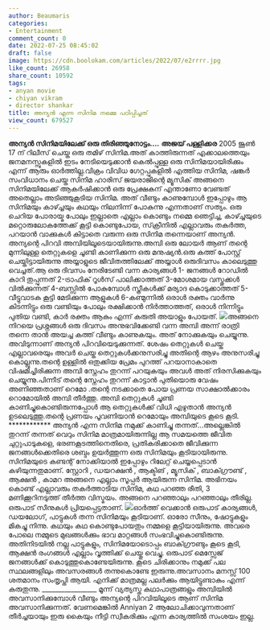 ```yaml
---
author: Beaumaris
categories:
- Entertainment
comment_count: 0
date: 2022-07-25 08:45:02
draft: false
image: https://cdn.boolokam.com/articles/2022/07/e2rrrr.jpg
like_count: 26958
share_count: 10592
tags:
- anyan movie
- chiyan vikram
- director shankar
title: അന്യൻ എന്ന സിനിമ നമ്മെ പഠിപ്പിച്ചത്
view_count: 679527
---
```


**അന്യൻ സിനിമയിലേക്ക് ഒരു തിരിഞ്ഞുനോട്ടം....** **അജയ് പള്ളിക്കര** 2005 ജൂൺ 17 ന് റിലീസ് ചെയ്ത ഒരു തമിഴ് സിനിമ.അത്‌ കാത്തിരുന്നത് എക്കാലത്തെയും ജനമനസ്സുകളിൽ ഇടം നേടിയെടുക്കാൻ കെൽപ്പുള്ള ഒരു സിനിമയായിരിക്കും എന്ന് ആരും ഓർത്തില്ല.വിക്രം വിവിധ ഗേറ്റപ്പുകളിൽ എത്തിയ സിനിമ, ഷങ്കർ സംവിധാനം ചെയ്ത സിനിമ ഹാരിസ് ജയരാജിന്റെ മ്യൂസിക് അങ്ങനെ സിനിമയിലേക്ക് ആകർഷിക്കാൻ ഒരു പ്രേക്ഷകന് എന്താണോ വേണ്ടത് അതെല്ലാം അടിഞ്ഞുകൂടിയ സിനിമ. അത്‌ വീണ്ടും കാണുമ്പോൾ ഇപ്പോഴും ആ സിനിമയും കാഴ്ച്ചയും കഥയും നിലനിന്ന് പോകുന്നു എന്നതാണ് സത്യം. ഒരു ചെറിയ പോരായ്മ പോലും ഇല്ലാതെ എല്ലാം കൊണ്ടും നമ്മെ ഞെട്ടിച്ച, കാഴ്ച്ചയുടെ മറ്റൊരുലോകത്തേക്ക് കൂട്ടി കൊണ്ടുപോയ, സ്‌ക്രീനിൽ എല്ലാവരും തകർത്ത, പറയാൻ വാക്കുകൾ കിട്ടാതെ വരുന്ന ഒരു സിനിമ തന്നെയാണ് അന്യൻ. അന്യന്റെ പിറവി അമ്പിയിലൂടെയായിരുന്നു.അമ്പി ഒരു ലോയർ ആണ് തന്റെ മുന്നിലുള്ള തെറ്റുകളെ ചൂണ്ടി കാണിക്കുന്ന ഒരു മനുഷ്യൻ.ഒരു കത്ത് പോസ്റ്റ്‌ ചെയ്തിട്ടായിരുന്നു അയ്യാളുടെ ജീവിതത്തിലേക്ക് അയ്യാൾ ഒരുദിവസം കാലെടുത്തു വെച്ചത്.ആ ഒരു ദിവസം നേരിടേണ്ടി വന്ന കാര്യങ്ങൾ 1- ജനങ്ങൾ റോഡിൽ കാറി തുപ്പുന്നത് 2-ട്രാഫിക് റൂൾസ് പാലിക്കാത്തത് 3-മോശമായ വസ്തുക്കൾ വിൽക്കുന്നത് 4-ബസ്സിൽ പോകുമ്പോൾ സ്ത്രീകൾക്ക് മര്യാദ കൊടുക്കാത്തത് 5-വീട്ടുവാടക കൂട്ടി മേടിക്കുന്ന ആളുകൾ 6-കണ്മുന്നിൽ ഒരാൾ രക്തം വാർന്നു കിടന്നിട്ടും ഒരു വണ്ടിയും പോലും രക്ഷിക്കാൻ നിർത്താത്തത്, ഒരാൾ നിന്നിട്ടും പുതിയ വണ്ടി, കാർ രക്തം ആകും എന്ന് കരുതി അയാളും പോയത്. ![](https://cdn.boolokam.com/articles/2022/07/e2rrrr.jpg)അങ്ങനെ നിറയെ പ്രശ്നങ്ങൾ ഒരു ദിവസം അനുഭവിക്കേണ്ടി വന്ന അമ്പി അന്ന് രാത്രി തന്നെ താൻ അയച്ച കത്ത് വീണ്ടും കാണുകയും. അത്‌ നോക്കുകയും ചെയ്യുന്നു. അവിടുന്നാണ് അന്യൻ പിറവിയെടുക്കുന്നത്. ശേഷം തെറ്റുകൾ ചെയ്ത എല്ലാവരെയും അവർ ചെയ്ത തെറ്റുകൾക്കനുസരിച്ചു അതിന്റെ ആഴം അനുസരിച്ചു കൊല്ലുന്നു.തന്റെ ഉള്ളിൽ ഒതുക്കിയ പ്രേമം പുറത്ത് പറയാനാകാതെ വിഷമിച്ചിരിക്കുന്ന അമ്പി സ്നേഹം തുറന്ന് പറയുകയും അവൾ അത്‌ നിരസിക്കുകയും ചെയ്യുന്നു.പിന്നീട് തന്റെ സ്നേഹം തുറന്ന് കാട്ടാൻ പുതിയൊരു വേഷം അണിഞ്ഞതാണ് റെമോ .തന്റെ നടക്കാതെ പോയ പ്രണയ സാക്ഷാൽക്കാരം റൊമോയിൽ അമ്പി തീർത്തു. അമ്പി തെറ്റുകൾ ചൂണ്ടി കാണിച്ചുകൊണ്ടിരുന്നപ്പോൾ ആ തെറ്റുകൾക്ക് വിധി എഴുതാൻ അന്യൻ ഉടലെടുത്തു.തന്റെ പ്രണയം പൂവണിയാൻ റെമോയും അമ്പിയുടെ കൂടെ കൂടി. ************ അന്യൻ എന്ന സിനിമ നമുക്ക് കാണിച്ചു തന്നത്...അല്ലെങ്കിൽ തുറന്ന് തന്നത് വെറും സിനിമ മാത്രമായിരുന്നില്ല ആ സമയത്തെ ജീവിത ചുറ്റുപാടുകളെ, ഭരണകൂടത്തിനെതിരെ, പ്രതികരിക്കാതെ ജീവിക്കുന്ന ജനങ്ങൾക്കെതിരെ ശബ്ദം ഉയർത്തുന്ന ഒരു സിനിമയും കൂടിയായിരുന്നു. സിനിമയുടെ കണ്ടന്റ് നോക്കിയാൽ ഇപ്പോഴും റിലേറ്റ് ചെയ്യപ്പെടാൻ കഴിയുന്നതുമാണ്. സ്റ്റോറി , ഡയറക്ഷൻ , ആക്ടിങ് , മ്യൂസിക് , ബാക്ഗ്രൗണ്ട് , ആക്ഷൻ , കാമറ അങ്ങനെ എല്ലാം സൂപ്പർ ആയിരുന്ന സിനിമ. അഭിനയം കൊണ്ട് എല്ലാവരും തകർത്താടിയ സിനിമ, കഥ പറഞ്ഞ രീതി, 3 മണിക്കൂറിനടുത്ത് തീർത്ത വിസ്മയം. അങ്ങനെ പറഞ്ഞാലും പറഞ്ഞാലും തീരില്ല. ഒരുപാട് സീനുകൾ പ്രിയപ്പെട്ടതാണ്. ![](https://cdn.boolokam.com/articles/2022/07/anniyan.jpg)ഓർത്ത് വെക്കാൻ ഒരുപാട് കാര്യങ്ങൾ, ഡയലോഗ്, പാട്ടുകൾ തന്ന സിനിമയും കൂടിയാണ്. ഓരോ സീനും, ഷോട്ടുകളും മികച്ചു നിന്നു. കഥയും കഥ കൊണ്ടുപോയതും നമ്മളെ കൂട്ടിയായിരുന്നു. അവരെ പോലെ നമ്മുടെ മുഖങ്ങൾക്കും ഭാവ മാറ്റങ്ങൾ സംഭവിച്ചുകൊണ്ടിരുന്നു. അതിനിടയിൽ നല്ല പാട്ടുകളും, സിനിമയോടൊപ്പം ബാക്ഗ്രൗണ്ടും കൂടെ കൂടി, ആക്ഷൻ രംഗങ്ങൾ എല്ലാം വൃത്തിക്ക് ചെയ്തു വെച്ചു. ഒരുപാട് മെസ്സേജ് ജനങ്ങൾക്ക് കൊടുത്തുകൊണ്ടേയിരുന്നു. കൂടെ ചിരിക്കാനും നമുക്ക് പല സ്ഥലങ്ങളിലും അവസരങ്ങൾ തന്നുകൊണ്ടേ ഇരുന്നു.അവസാനം മനസ്സ് 100 ശതമാനം സംതൃപ്തി ആയി. എനിക്ക് മാത്രമല്ല പലർക്കും ആയിട്ടുണ്ടാകും എന്ന് കരുതുന്നു. _________________ മൂന്ന് വ്യത്യസ്ത കഥാപാത്രങ്ങളും അമ്പിയിൽ അവസാനിക്കുമ്പോൾ വീണ്ടും അന്യന്റെ പിറവിയിലൂടെ ആണ് സിനിമ അവസാനിക്കുന്നത്. വേണമെങ്കിൽ Anniyan 2 ആലോചിക്കാവുന്നതാണ് തീർച്ചയായും ഇരു കൈയും നീട്ടി സ്വീകരിക്കും എന്ന കാര്യത്തിൽ സംശയം ഇല്ല.
